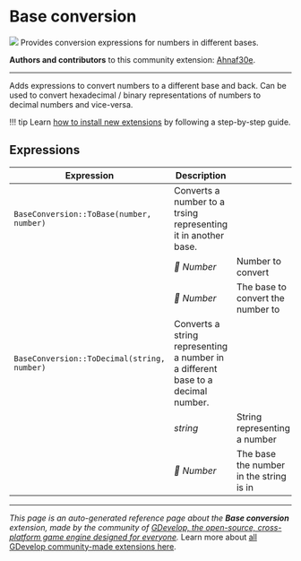 # Base conversion

<img src="https://resources.gdevelop-app.com/assets/Icons/hexadecimal.svg" class="extension-icon"></img>
Provides conversion expressions for numbers in different bases.

**Authors and contributors** to this community extension: [Ahnaf30e](https://gd.games/Ahnaf30e).

---

Adds expressions to convert numbers to a different base and back. Can be used to convert hexadecimal / binary representations of numbers to decimal numbers and vice-versa.

!!! tip
    Learn [how to install new extensions](/gdevelop5/extensions/search) by following a step-by-step guide.

## Expressions

| Expression | Description |  |
|-----|-----|-----|
| `BaseConversion::ToBase(number, number)` | Converts a number to a trsing representing it in another base. ||
| | _🔢 Number_ | Number to convert |
| | _🔢 Number_ | The base to convert the number to |
| `BaseConversion::ToDecimal(string, number)` | Converts a string representing a number in a different base to a decimal number. ||
| | _string_ | String representing a number |
| | _🔢 Number_ | The base the number in the string is in |


---

*This page is an auto-generated reference page about the **Base conversion** extension, made by the community of [GDevelop, the open-source, cross-platform game engine designed for everyone](https://gdevelop.io/).* Learn more about [all GDevelop community-made extensions here](/gdevelop5/extensions).